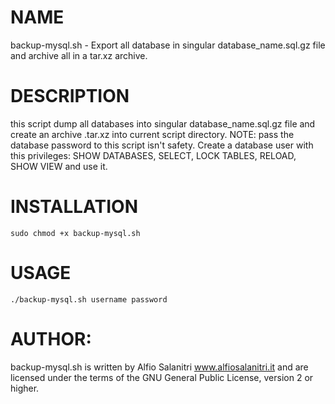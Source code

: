 # NAME
backup-mysql.sh - Export all database in singular database_name.sql.gz file and archive all in a tar.xz archive.

# DESCRIPTION
this script dump all databases into singular database_name.sql.gz file and create an archive .tar.xz into current script directory.
NOTE: pass the database password to this script isn't safety. Create a database user with this privileges: SHOW DATABASES, SELECT, LOCK TABLES, RELOAD, SHOW VIEW and use it.
	

# INSTALLATION
`sudo chmod +x backup-mysql.sh`


# USAGE
`./backup-mysql.sh username password`
       
# AUTHOR: 
backup-mysql.sh is written by Alfio Salanitri www.alfiosalanitri.it and are licensed under the terms of the GNU General Public License, version 2 or higher. 
